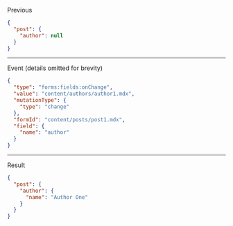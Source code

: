 Previous
```json
{
  "post": {
    "author": null
  }
}
```
---

Event (details omitted for brevity)
```json
{
  "type": "forms:fields:onChange",
  "value": "content/authors/author1.mdx",
  "mutationType": {
    "type": "change"
  },
  "formId": "content/posts/post1.mdx",
  "field": {
    "name": "author"
  }
}
```
---

Result
```json
{
  "post": {
    "author": {
      "name": "Author One"
    }
  }
}
```